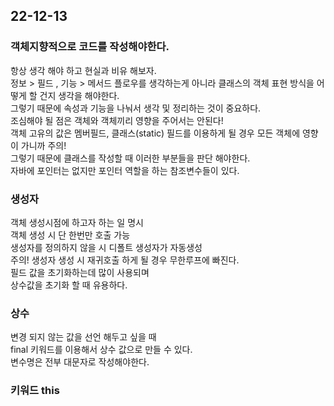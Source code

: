 ## 22-12-13

### 객체지향적으로 코드를 작성해야한다.   
항상 생각 해야 하고 현실과 비유 해보자.   
정보 > 필드 , 기능 > 메서드
플로우를 생각하는게 아니라 클래스의 객체 표현 방식을 어떻게 할 건지 생각을 해야한다.   
그렇기 때문에 속성과 기능을 나눠서 생각 및 정리하는 것이 중요하다.    
조심해야 될 점은 객체와 객체끼리 영향을 주어서는 안된다!    
객체 고유의 값은 멤버필드, 클래스(static) 필드를 이용하게 될 경우 모든 객체에 영향이 가니까 주의!    
그렇기 때문에 클래스를 작성할 때 이러한 부분들을 판단 해야한다.    
자바에 포인터는 없지만 포인터 역할을 하는 참조변수들이 있다.    

### 생성자
객체 생성시점에 하고자 하는 일 명시    
객체 생성 시 단 한번만 호출 가능    
생성자를 정의하지 않을  시 디폴트 생성자가 자동생성    
주의! 생성자 생성 시 재귀호출 하게 될 경우 무한루프에 빠진다.    
필드 값을 초기화하는데 많이 사용되며    
상수값을 초기화 할 때 유용하다.    

### 상수
변경 되지 않는 값을 선언 해두고 싶을 때   
final 키워드를 이용해서 상수 값으로 만들 수 있다.    
변수명은 전부 대문자로 작성해야한다.    

### 키워드 this
